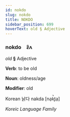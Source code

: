 ```yaml
---
id: nokdo
slug: nokdo
title: NOKDO
sidebar_position: 699
hoverText: old § Adjective
---
```


### nokdo&emsp;<span kind="abugida">ƨ̑ʌ</span>

*old* **§** Adjective

**Verb**: to be old

**Noun**: oldness/age

**Modifier**: old

Korean 낡다 nakda [na̠k̚t͈a̠]

*Koreic Language Family*